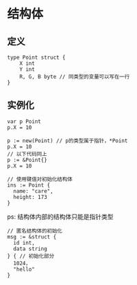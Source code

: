 # 结构体

## 定义
```
type Point struct {
    X int
    Y int
    R, G, B byte // 同类型的变量可以写在一行
}
```

## 实例化
```
var p Point
p.X = 10
```
```
p := new(Point) // p的类型属于指针，*Point
p.X = 10
// 以下代码同上
p := &Point{}
p.X = 10
```
```
// 使用键值对初始化结构体
ins := Point {
  name: "care",
  height: 173
}
```
ps: 结构体内部的结构体只能是指针类型
```
// 匿名结构体的初始化
msg := &struct {
  id int,
  data string
} { // 初始化部分
  1024，
  "hello"
}
```
